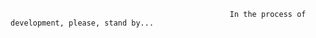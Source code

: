                                                     In the process of development, please, stand by...
